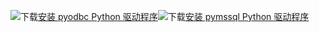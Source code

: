 ![下载](../ssdt/media/download.png)[安装 pyodbc Python 驱动程序](../connect/python/pyodbc/step-1-configure-development-environment-for-pyodbc-python-development.md)![下载](../ssdt/media/download.png)[安装 pymssql Python 驱动程序](../connect/python/pymssql/step-1-configure-development-environment-for-pymssql-python-development.md) 